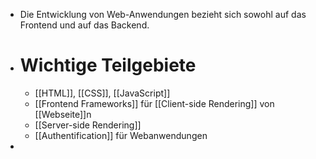 - Die Entwicklung von Web-Anwendungen bezieht sich sowohl auf das Frontend und auf das Backend.
- # Wichtige Teilgebiete
	- [[HTML]], [[CSS]], [[JavaScript]]
	- [[Frontend Frameworks]] für [[Client-side Rendering]] von [[Webseite]]n
	- [[Server-side Rendering]]
	- [[Authentification]] für Webanwendungen
-